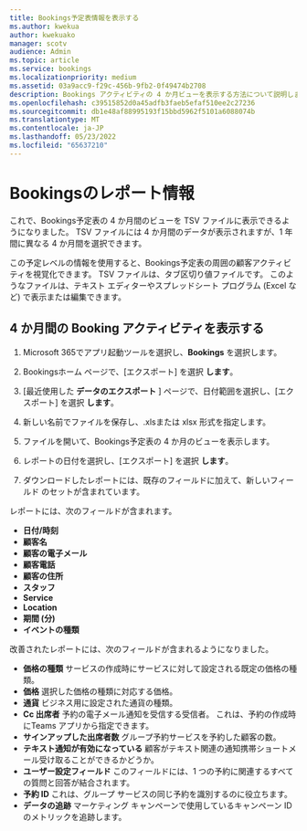 ```yaml
---
title: Bookings予定表情報を表示する
ms.author: kwekua
author: kwekuako
manager: scotv
audience: Admin
ms.topic: article
ms.service: bookings
ms.localizationpriority: medium
ms.assetid: 03a9acc9-f29c-456b-9fb2-0f49474b2708
description: Bookings アクティビティの 4 か月ビューを表示する方法について説明します
ms.openlocfilehash: c39515852d0a45adfb3faeb5efaf510ee2c27236
ms.sourcegitcommit: db1e48af88995193f15bbd5962f5101a6088074b
ms.translationtype: MT
ms.contentlocale: ja-JP
ms.lasthandoff: 05/23/2022
ms.locfileid: "65637210"
---
```

# <a name="reporting-info-for-bookings"></a>Bookingsのレポート情報

これで、Bookings予定表の 4 か月間のビューを TSV ファイルに表示できるようになりました。 TSV ファイルには 4 か月間のデータが表示されますが、1 年間に異なる 4 か月間を選択できます。

この予定レベルの情報を使用すると、Bookings予定表の周囲の顧客アクティビティを視覚化できます。 TSV ファイルは、タブ区切り値ファイルです。 このようなファイルは、テキスト エディターやスプレッドシート プログラム (Excel など) で表示または編集できます。

## <a name="see-four-months-of-booking-activity"></a>4 か月間の Booking アクティビティを表示する

1. Microsoft 365でアプリ起動ツールを選択し、**Bookings** を選択します。

1. Bookingsホーム ページで、[エクスポート] を選択 **します**。

1. [最近使用した **データのエクスポート** ] ページで、日付範囲を選択し、[エクスポート] を選択 **します**。

1. 新しい名前でファイルを保存し、.xlsまたは xlsx 形式を指定します。

1. ファイルを開いて、Bookings予定表の 4 か月のビューを表示します。

1. レポートの日付を選択し、[エクスポート] を選択 **します**。

1. ダウンロードしたレポートには、既存のフィールドに加えて、新しいフィールド のセットが含まれています。

レポートには、次のフィールドが含まれます。

 - **日付/時刻**
- **顧客名**
- **顧客の電子メール**
- **顧客電話**
- **顧客の住所**
- **スタッフ**
- **Service**
- **Location**
- **期間 (分)**
- **イベントの種類**

改善されたレポートには、次のフィールドが含まれるようになりました。

- **価格の種類**   サービスの作成時にサービスに対して設定される既定の価格の種類。
- **価格**   選択した価格の種類に対応する価格。
- **通貨**   ビジネス用に設定された通貨の種類。
- **Cc 出席者**   予約の電子メール通知を受信する受信者。 これは、予約の作成時にTeams アプリから指定できます。
- **サインアップした出席者数**   グループ予約サービスを予約した顧客の数。
- **テキスト通知が有効になっている**  顧客がテキスト関連の通知携帯ショートメール受け取ることができるかどうか。
- **ユーザー設定フィールド**   このフィールドには、1 つの予約に関連するすべての質問と回答が結合されます。
- **予約 ID**   これは、グループ サービスの同じ予約を識別するのに役立ちます。
- **データの追跡**   マーケティング キャンペーンで使用しているキャンペーン ID のメトリックを追跡します。

